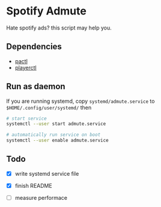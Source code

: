 # Spotify Admute

Hate spotify ads? this script may help you.

## Dependencies

- [pactl](https://man.archlinux.org/man/pactl.1.en)
- [playerctl](https://github.com/altdesktop/playerctl)

## Run as daemon

If you are running systemd, copy `systemd/admute.service` to `$HOME/.config/user/systemd/` then

```bash
# start service
systemctl --user start admute.service

# automatically run service on boot
systemctl --user enable admute.service
```

## Todo

- [x] write systemd service file
- [x] finish README
- [ ] measure performace

